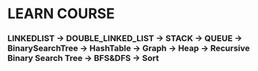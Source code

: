 # LEARN COURSE

### LINKEDLIST -> DOUBLE_LINKED_LIST -> STACK -> QUEUE -> BinarySearchTree -> HashTable -> Graph -> Heap -> Recursive Binary Search Tree -> BFS&DFS -> Sort
